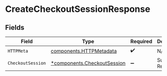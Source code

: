 # CreateCheckoutSessionResponse


## Fields

| Field                                                                     | Type                                                                      | Required                                                                  | Description                                                               |
| ------------------------------------------------------------------------- | ------------------------------------------------------------------------- | ------------------------------------------------------------------------- | ------------------------------------------------------------------------- |
| `HTTPMeta`                                                                | [components.HTTPMetadata](../../models/components/httpmetadata.md)        | :heavy_check_mark:                                                        | N/A                                                                       |
| `CheckoutSession`                                                         | [*components.CheckoutSession](../../models/components/checkoutsession.md) | :heavy_minus_sign:                                                        | Successful Response                                                       |